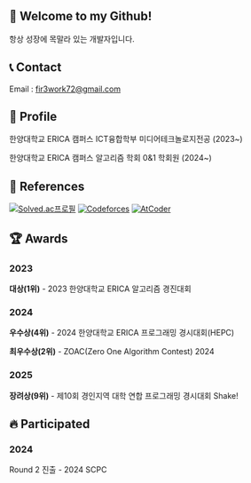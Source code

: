 ## 👋 Welcome to my Github!

항상 성장에 목말라 있는 개발자입니다.


## **📞 Contact**

Email : fir3work72@gmail.com

## **🤵 Profile**

한양대학교 ERICA 캠퍼스 ICT융합학부 미디어테크놀로지전공 (2023~)

한양대학교 ERICA 캠퍼스 알고리즘 학회 0&1 학회원 (2024~)

## **📖 References**

[![Solved.ac프로필](http://mazassumnida.wtf/api/mini/generate_badge?boj=firework72)](https://solved.ac/firework72)
[![Codeforces](https://badges.riever.dev/codeforces/firework72.svg)](https://codeforces.com/profile/firework72)
[![AtCoder](https://badges.riever.dev/atcoder/firework72.svg)](https://atcoder.jp/users/firework72)

## **🏆 Awards**

### 2023

**대상(1위)** - 2023 한양대학교 ERICA 알고리즘 경진대회

### 2024

**우수상(4위)** - 2024 한양대학교 ERICA 프로그래밍 경시대회(HEPC)

**최우수상(2위)** - ZOAC(Zero One Algorithm Contest) 2024

### 2025

**장려상(9위)** - 제10회 경인지역 대학 연합 프로그래밍 경시대회 Shake!

## **🔥 Participated**

### 2024

Round 2 진출 - 2024 SCPC


<!--
**firework72/firework72** is a ✨ _special_ ✨ repository because its `README.md` (this file) appears on your GitHub profile.

Here are some ideas to get you started:

- 🔭 I’m currently working on ...
- 🌱 I’m currently learning ...
- 👯 I’m looking to collaborate on ...
- 🤔 I’m looking for help with ...
- 💬 Ask me about ...
- 📫 How to reach me: ...
- 😄 Pronouns: ...
- ⚡ Fun fact: ...
-->
